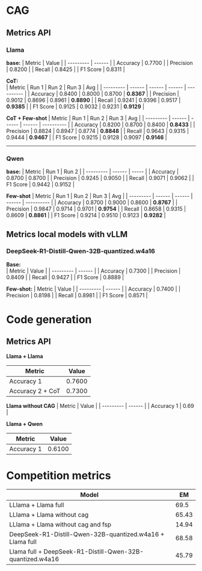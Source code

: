 # CAG

## Metrics API   

### Llama   
**base:**
| Metric    | Value  |
| --------- | ------ |
| Accuracy  | 0.7700 |
| Precision | 0.8200 |
| Recall    | 0.8425 |
| F1 Score  | 0.8311 |
  
  
**CoT:**  
| Metric    | Run 1  | Run 2  | Run 3  | Avg        |
| --------- | ------ | ------ | ------ | ---------- |
| Accuracy  | 0.8400 | 0.8000 | 0.8700 | **0.8367** |
| Precision | 0.9012 | 0.8696 | 0.8961 | **0.8890** |
| Recall    | 0.9241 | 0.9396 | 0.9517 | **0.9385** |
| F1 Score  | 0.9125 | 0.9032 | 0.9231 | **0.9129** |

  
**CoT + Few-shot** 
| Metric    | Run 1  | Run 2  | Run 3  | Avg        |
| --------- | ------ | ------ | ------ | ---------- |
| Accuracy  | 0.8200 | 0.8700 | 0.8400 | **0.8433** |
| Precision | 0.8824 | 0.8947 | 0.8774 | **0.8848** |
| Recall    | 0.9643 | 0.9315 | 0.9444 | **0.9467** |
| F1 Score  | 0.9215 | 0.9128 | 0.9097 | **0.9146** |

---

### Qwen

**base:**
| Metric    | Run 1  | Run 2 |
| --------- | ------ | ----- |
| Accuracy  | 0.8700 | 0.8700 |
| Precision | 0.9245 | 0.9050 |
| Recall    | 0.9071 | 0.9062 |
| F1 Score  | 0.9442 | 0.9152 | 

  
**Few-shot** 
| Metric    | Run 1  | Run 2  | Run 3  | Avg        |
| --------- | ------ | ------ | ------ | ---------- |
| Accuracy  | 0.8700 | 0.9000 | 0.8600 | **0.8767** |
| Precision | 0.9847 | 0.9714 | 0.9701 | **0.9754** |
| Recall    | 0.8658 | 0.9315 | 0.8609 | **0.8861** |
| F1 Score  | 0.9214 | 0.9510 | 0.9123 | **0.9282** |

## Metrics local models with vLLM  

### DeepSeek-R1-Distill-Qwen-32B-quantized.w4a16

**Base:**  
| Metric    | Value  |
| --------- | ------ |
| Accuracy  | 0.7300 |
| Precision | 0.8409 |
| Recall    | 0.9427 |
| F1 Score  | 0.8889 |

**Few-shot:** 
| Metric    | Value  |
| --------- | ------ |
| Accuracy  | 0.7400 |
| Precision | 0.8198 |
| Recall    | 0.8981 |
| F1 Score  | 0.8571 |

# Code generation

## Metrics API  

**Llama + Llama**

| Metric    | Value  |
| --------- | ------ |
| Accuracy 1 | 0.7600 |
| Accuracy 2 + CoT |   0.7300    |

**Llama without CAG**
| Metric    | Value  |
| --------- | ------ |
| Accuracy 1 | 0.69 |

**Llama + Qwen**

| Metric    | Value  |
| --------- | ------ |
| Accuracy 1 | 0.6100 |



# Competition metrics

| Model    | EM  |
| --------- | ------ |
| LLlama + Llama full | 69.5 |
| LLlama + Llama without cag | 65.43 |
| LLlama + Llama without cag and fsp | 14.94 |
| DeepSeek-R1-Distill-Qwen-32B-quantized.w4a16 + Llama full| 68.58 |
| Llama full + DeepSeek-R1-Distill-Qwen-32B-quantized.w4a16 | 45.79 |